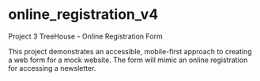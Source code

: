 # online_registration_v4
 Project 3 TreeHouse - Online Registration Form

 This project demonstrates an accessible, 
 mobile-first approach to creating a web form for a mock website. 
 The form will mimic an online registration for accessing a newsletter.
 

 

